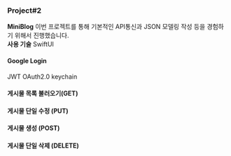 ### Project#2 
**MiniBlog**
이번 프로젝트를 통해 기본적인 API통신과 JSON 모델링 작성 등을 경험하기 위해서 진행했습니다.   
**사용 기술**
SwiftUI
#### Google Login
JWT OAuth2.0
keychain

#### 게시물 목록 불러오기(GET) 

#### 게시물 단일 수정 (PUT)

#### 게시물 생성 (POST)

#### 게시물 단일 삭제 (DELETE)
